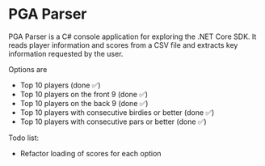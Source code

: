 # PGA Parser

PGA Parser is a C# console application for exploring the .NET Core SDK. It reads player information and scores from a CSV file and extracts key information requested by the user.

Options are

* Top 10 players (done ✅)
* Top 10 players on the front 9 (done ✅)
* Top 10 players on the back 9 (done ✅)
* Top 10 players with consecutive birdies or better (done ✅)
* Top 10 players with consecutive pars or better (done ✅)

Todo list:

- Refactor loading of scores for each option
